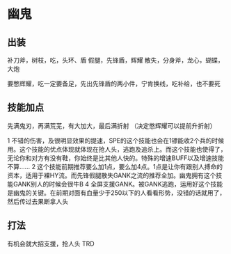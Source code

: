 # 幽鬼

## 出装
补刀斧，树枝，吃，头环、盾
假腿，先锋盾，辉耀
散失，分身斧，龙心，蝴蝶，大炮

要憋辉耀，吃一定要备足，先出先锋盾的两小件，宁肯换线，吃补给，也不要死

## 技能加点
先满鬼刃，再满荒芜，有大加大，最后满折射
（决定憋辉耀可以提前升折射）

1 不错的伤害，及很明显效果的提速，SPE的这个技能也会在1镖能收2个兵的时候用。这个技能的优点体现就体现在抢人头，逃跑及追杀上。而这个技能也使得了，无论你和对方有没有鞋，你始终是比其他人快的。特殊的增速BUFF以及增速技能不算……
2 这个技能前期推荐要么加1点，要么加4点。1点是让你有跟别人搏命的资本，适用于裸HY流。而先锋假腿散失GANK之流的推荐全加。幽鬼拥有这个技能GANK别人的时候会很牛B
4 全屏支援GANK。被GANK逃跑，运用好这个技能是幽鬼的关键。在前期对面有血量少于250以下的人看看形势，没错的话就用了，然后传过去果断拿人头

## 打法
有机会就大招支援，抢人头
TRD